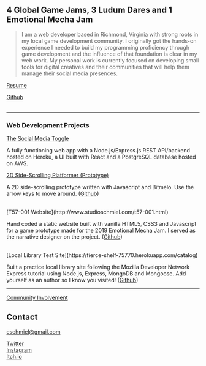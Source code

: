 ## 4 Global Game Jams, 3 Ludum Dares and 1 Emotional Mecha Jam

>I am a web developer based in Richmond, Virginia with strong roots in my local game development community. I originally got the hands-on experience I needed to build my programming proficiency through game development and the influence of that foundation is clear in my web work. My personal work is currently focused on developing small tools for digital creatives and their communities that will help them manage their social media presences.

[Resume](https://studioschmiel.com/resume.pdf)

[Github](https://github.com/eschmiel)
<br/>
<br/>

---

### Web Development Projects

[The Social Media Toggle](https://eschmiel.github.io/smt)

A fully functioning web app with a Node.js/Express.js REST API/backend hosted on Heroku, a UI built with React and a PostgreSQL database hosted on AWS.

[2D Side-Scrolling Platformer (Prototype)](http://www.studioschmiel.com/platformer.html)

A 2D side-scrolling prototype written with Javascript and Bitmelo. Use the arrow keys to move around. ([Github](https://github.com/eschmiel/bitmelo-platformer-prototype))

<br/>
[T57-001 Website](http://www.studioschmiel.com/t57-001.html)

Hand coded a static website built with vanilla HTML5, CSS3 and Javascript for a game prototype made for the 2019 Emotional Mecha Jam. I served as the narrative designer on the project. ([Github](https://github.com/eschmiel/T57-001))

<br/>
[Local Library Test Site](https://fierce-shelf-75770.herokuapp.com/catalog)

Built a practice local library site following the Mozilla Developer Network Express tutorial using Node.js, Express, MongoDB and Mongoose. Add yourself as an author so I know you visited! ([Github](https://github.com/eschmiel/expressTut))
<br/>

---

[Community Involvement](https://eschmiel.github.io/community)

## Contact
[eschmiel@gmail.com](mailto:eschmiel@gmail.com)

[Twitter](https://www.twitter.com/eschmiel)
<br/>
[Instagram](https://www.instagram.com/eric_schmiel)
<br/>
[Itch.io](https://eschmiel.itch.io)
